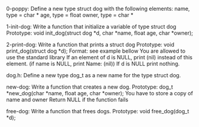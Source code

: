 0-poppy:
Define a new type struct dog with the following elements:
name, type = char *
age, type = float
owner, type = char *

1-init-dog:
Write a function that initialize a variable of type struct dog
Prototype: void init_dog(struct dog *d, char *name, float age, char *owner);

2-print-dog:
Write a function that prints a struct dog
Prototype: void print_dog(struct dog *d);
Format: see example bellow
You are allowed to use the standard library
If an element of d is NULL, print (nil) instead of this element. (if name is NULL, print Name: (nil))
If d is NULL print nothing.

dog.h:
Define a new type dog_t as a new name for the type struct dog.

new-dog:
Write a function that creates a new dog.
Prototype: dog_t *new_dog(char *name, float age, char *owner);
You have to store a copy of name and owner
Return NULL if the function fails

free-dog:
Write a function that frees dogs.
Prototype: void free_dog(dog_t *d);
